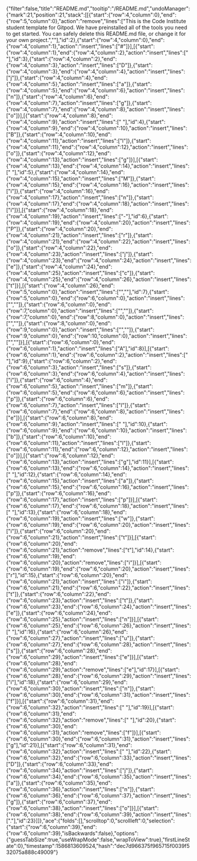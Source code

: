 {"filter":false,"title":"README.md","tooltip":"/README.md","undoManager":{"mark":21,"position":21,"stack":[[{"start":{"row":4,"column":0},"end":{"row":5,"column":0},"action":"remove","lines":["This is the Code Institute student template for Gitpod. We have preinstalled all of the tools you need to get started. You can safely delete this README.md file, or change it for your own project.",""],"id":2},{"start":{"row":4,"column":0},"end":{"row":4,"column":1},"action":"insert","lines":["#"]}],[{"start":{"row":4,"column":1},"end":{"row":4,"column":2},"action":"insert","lines":[" "],"id":3},{"start":{"row":4,"column":2},"end":{"row":4,"column":3},"action":"insert","lines":["D"]},{"start":{"row":4,"column":3},"end":{"row":4,"column":4},"action":"insert","lines":["j"]},{"start":{"row":4,"column":4},"end":{"row":4,"column":5},"action":"insert","lines":["a"]},{"start":{"row":4,"column":5},"end":{"row":4,"column":6},"action":"insert","lines":["n"]},{"start":{"row":4,"column":6},"end":{"row":4,"column":7},"action":"insert","lines":["g"]},{"start":{"row":4,"column":7},"end":{"row":4,"column":8},"action":"insert","lines":["o"]}],[{"start":{"row":4,"column":8},"end":{"row":4,"column":9},"action":"insert","lines":[" "],"id":4},{"start":{"row":4,"column":9},"end":{"row":4,"column":10},"action":"insert","lines":["B"]},{"start":{"row":4,"column":10},"end":{"row":4,"column":11},"action":"insert","lines":["l"]},{"start":{"row":4,"column":11},"end":{"row":4,"column":12},"action":"insert","lines":["o"]},{"start":{"row":4,"column":12},"end":{"row":4,"column":13},"action":"insert","lines":["g"]}],[{"start":{"row":4,"column":13},"end":{"row":4,"column":14},"action":"insert","lines":[" "],"id":5},{"start":{"row":4,"column":14},"end":{"row":4,"column":15},"action":"insert","lines":["M"]},{"start":{"row":4,"column":15},"end":{"row":4,"column":16},"action":"insert","lines":["i"]},{"start":{"row":4,"column":16},"end":{"row":4,"column":17},"action":"insert","lines":["n"]},{"start":{"row":4,"column":17},"end":{"row":4,"column":18},"action":"insert","lines":["i"]}],[{"start":{"row":4,"column":18},"end":{"row":4,"column":19},"action":"insert","lines":["-"],"id":6},{"start":{"row":4,"column":19},"end":{"row":4,"column":20},"action":"insert","lines":["P"]},{"start":{"row":4,"column":20},"end":{"row":4,"column":21},"action":"insert","lines":["r"]},{"start":{"row":4,"column":21},"end":{"row":4,"column":22},"action":"insert","lines":["o"]},{"start":{"row":4,"column":22},"end":{"row":4,"column":23},"action":"insert","lines":["j"]},{"start":{"row":4,"column":23},"end":{"row":4,"column":24},"action":"insert","lines":["e"]},{"start":{"row":4,"column":24},"end":{"row":4,"column":25},"action":"insert","lines":["c"]},{"start":{"row":4,"column":25},"end":{"row":4,"column":26},"action":"insert","lines":["t"]}],[{"start":{"row":4,"column":26},"end":{"row":5,"column":0},"action":"insert","lines":["",""],"id":7},{"start":{"row":5,"column":0},"end":{"row":6,"column":0},"action":"insert","lines":["",""]},{"start":{"row":6,"column":0},"end":{"row":7,"column":0},"action":"insert","lines":["",""]},{"start":{"row":7,"column":0},"end":{"row":8,"column":0},"action":"insert","lines":["",""]},{"start":{"row":8,"column":0},"end":{"row":9,"column":0},"action":"insert","lines":["",""]},{"start":{"row":9,"column":0},"end":{"row":10,"column":0},"action":"insert","lines":["",""]}],[{"start":{"row":6,"column":0},"end":{"row":6,"column":1},"action":"insert","lines":["A"],"id":8}],[{"start":{"row":6,"column":1},"end":{"row":6,"column":2},"action":"insert","lines":[" "],"id":9},{"start":{"row":6,"column":2},"end":{"row":6,"column":3},"action":"insert","lines":["s"]},{"start":{"row":6,"column":3},"end":{"row":6,"column":4},"action":"insert","lines":["i"]},{"start":{"row":6,"column":4},"end":{"row":6,"column":5},"action":"insert","lines":["m"]},{"start":{"row":6,"column":5},"end":{"row":6,"column":6},"action":"insert","lines":["p"]},{"start":{"row":6,"column":6},"end":{"row":6,"column":7},"action":"insert","lines":["l"]},{"start":{"row":6,"column":7},"end":{"row":6,"column":8},"action":"insert","lines":["e"]}],[{"start":{"row":6,"column":8},"end":{"row":6,"column":9},"action":"insert","lines":[" "],"id":10},{"start":{"row":6,"column":9},"end":{"row":6,"column":10},"action":"insert","lines":["b"]},{"start":{"row":6,"column":10},"end":{"row":6,"column":11},"action":"insert","lines":["l"]},{"start":{"row":6,"column":11},"end":{"row":6,"column":12},"action":"insert","lines":["o"]}],[{"start":{"row":6,"column":12},"end":{"row":6,"column":13},"action":"insert","lines":["g"],"id":11}],[{"start":{"row":6,"column":13},"end":{"row":6,"column":14},"action":"insert","lines":[" "],"id":12},{"start":{"row":6,"column":14},"end":{"row":6,"column":15},"action":"insert","lines":["a"]},{"start":{"row":6,"column":15},"end":{"row":6,"column":16},"action":"insert","lines":["p"]},{"start":{"row":6,"column":16},"end":{"row":6,"column":17},"action":"insert","lines":["p"]}],[{"start":{"row":6,"column":17},"end":{"row":6,"column":18},"action":"insert","lines":[" "],"id":13},{"start":{"row":6,"column":18},"end":{"row":6,"column":19},"action":"insert","lines":["w"]},{"start":{"row":6,"column":19},"end":{"row":6,"column":20},"action":"insert","lines":["i"]},{"start":{"row":6,"column":20},"end":{"row":6,"column":21},"action":"insert","lines":["t"]}],[{"start":{"row":6,"column":20},"end":{"row":6,"column":21},"action":"remove","lines":["t"],"id":14},{"start":{"row":6,"column":19},"end":{"row":6,"column":20},"action":"remove","lines":["i"]}],[{"start":{"row":6,"column":19},"end":{"row":6,"column":20},"action":"insert","lines":["r"],"id":15},{"start":{"row":6,"column":20},"end":{"row":6,"column":21},"action":"insert","lines":["i"]},{"start":{"row":6,"column":21},"end":{"row":6,"column":22},"action":"insert","lines":["t"]},{"start":{"row":6,"column":22},"end":{"row":6,"column":23},"action":"insert","lines":["t"]},{"start":{"row":6,"column":23},"end":{"row":6,"column":24},"action":"insert","lines":["e"]},{"start":{"row":6,"column":24},"end":{"row":6,"column":25},"action":"insert","lines":["n"]}],[{"start":{"row":6,"column":25},"end":{"row":6,"column":26},"action":"insert","lines":[" "],"id":16},{"start":{"row":6,"column":26},"end":{"row":6,"column":27},"action":"insert","lines":["u"]},{"start":{"row":6,"column":27},"end":{"row":6,"column":28},"action":"insert","lines":["s"]},{"start":{"row":6,"column":28},"end":{"row":6,"column":29},"action":"insert","lines":["e"]}],[{"start":{"row":6,"column":28},"end":{"row":6,"column":29},"action":"remove","lines":["e"],"id":17}],[{"start":{"row":6,"column":28},"end":{"row":6,"column":29},"action":"insert","lines":["i"],"id":18},{"start":{"row":6,"column":29},"end":{"row":6,"column":30},"action":"insert","lines":["n"]},{"start":{"row":6,"column":30},"end":{"row":6,"column":31},"action":"insert","lines":["f"]}],[{"start":{"row":6,"column":31},"end":{"row":6,"column":32},"action":"insert","lines":[" "],"id":19}],[{"start":{"row":6,"column":31},"end":{"row":6,"column":32},"action":"remove","lines":[" "],"id":20},{"start":{"row":6,"column":30},"end":{"row":6,"column":31},"action":"remove","lines":["f"]}],[{"start":{"row":6,"column":30},"end":{"row":6,"column":31},"action":"insert","lines":["g"],"id":21}],[{"start":{"row":6,"column":31},"end":{"row":6,"column":32},"action":"insert","lines":[" "],"id":22},{"start":{"row":6,"column":32},"end":{"row":6,"column":33},"action":"insert","lines":["D"]},{"start":{"row":6,"column":33},"end":{"row":6,"column":34},"action":"insert","lines":["j"]},{"start":{"row":6,"column":34},"end":{"row":6,"column":35},"action":"insert","lines":["a"]},{"start":{"row":6,"column":35},"end":{"row":6,"column":36},"action":"insert","lines":["n"]},{"start":{"row":6,"column":36},"end":{"row":6,"column":37},"action":"insert","lines":["g"]},{"start":{"row":6,"column":37},"end":{"row":6,"column":38},"action":"insert","lines":["o"]}],[{"start":{"row":6,"column":38},"end":{"row":6,"column":39},"action":"insert","lines":["."],"id":23}]]},"ace":{"folds":[],"scrolltop":0,"scrollleft":0,"selection":{"start":{"row":6,"column":39},"end":{"row":6,"column":39},"isBackwards":false},"options":{"guessTabSize":true,"useWrapMode":false,"wrapToView":true},"firstLineState":0},"timestamp":1586813609524,"hash":"dec7d966375f965715f0039f532075a888c49009"}